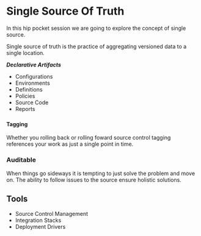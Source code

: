 # Single Source Of Truth

In this hip pocket session we are going to explore the concept of single source.

Single source of truth is the practice of aggregating versioned data to a single location.

***Declarative Artifacts***
* Configurations
* Environments
* Definitions
* Policies
* Source Code
* Reports

### 

#### Tagging
Whether you rolling back or rolling foward source control tagging references your work as just a single point in time.

### Auditable
When things go sideways it is tempting to just solve the problem and move on. The ability to follow issues to the source ensure holistic solutions.

## Tools
* Source Control Management
* Integration Stacks
* Deployment Drivers
